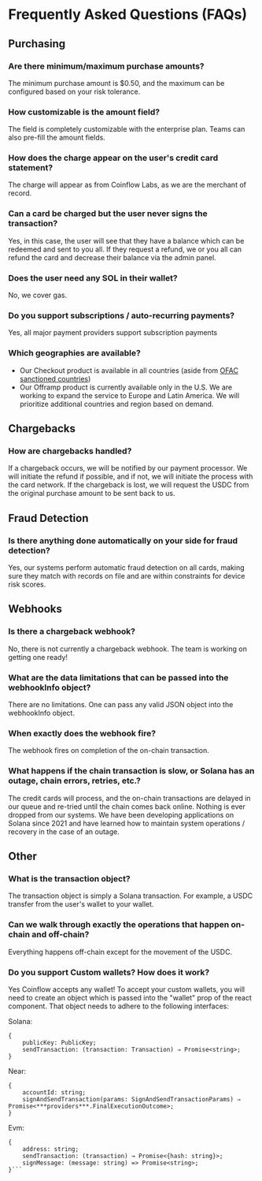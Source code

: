 # Frequently Asked Questions (FAQs)

## Purchasing

### Are there minimum/maximum purchase amounts?

The minimum purchase amount is $0.50, and the maximum can be configured based on your risk tolerance.

### How customizable is the amount field?

The field is completely customizable with the enterprise plan. Teams can also pre-fill the amount fields.

### How does the charge appear on the user's credit card statement?

The charge will appear as from Coinflow Labs, as we are the merchant of record.

### Can a card be charged but the user never signs the transaction?

Yes, in this case, the user will see that they have a balance which can be redeemed and sent to you all. If they request a refund, we or you all can refund the card and decrease their balance via the admin panel.

### Does the user need any SOL in their wallet?

No, we cover gas.

### Do you support subscriptions / auto-recurring payments?

Yes, all major payment providers support subscription payments

### Which geographies are available?

- Our Checkout product is available in all countries (aside from [OFAC sanctioned countries](https://ofac.treasury.gov/sanctions-programs-and-country-information))
- Our Offramp product is currently available only in the U.S. We are working to expand the service to Europe and Latin America. We will prioritize additional countries and region based on demand.

## Chargebacks

### How are chargebacks handled?

If a chargeback occurs, we will be notified by our payment processor. We will initiate the refund if possible, and if not, we will initiate the process with the card network. If the chargeback is lost, we will request the USDC from the original purchase amount to be sent back to us.

## Fraud Detection

### Is there anything done automatically on your side for fraud detection?

Yes, our systems perform automatic fraud detection on all cards, making sure they match with records on file and are within constraints for device risk scores.

## Webhooks

### Is there a chargeback webhook?

No, there is not currently a chargeback webhook. The team is working on getting one ready!

### What are the data limitations that can be passed into the webhookInfo object?

There are no limitations. One can pass any valid JSON object into the webhookInfo object.

### When exactly does the webhook fire?

The webhook fires on completion of the on-chain transaction.

### What happens if the chain transaction is slow, or Solana has an outage, chain errors, retries, etc.?

The credit cards will process, and the on-chain transactions are delayed in our queue and re-tried until the chain comes back online. Nothing is ever dropped from our systems. We have been developing applications on Solana since 2021 and have learned how to maintain system operations / recovery in the case of an outage.

## Other

### What is the transaction object?

The transaction object is simply a Solana transaction. For example, a USDC transfer from the user's wallet to your wallet.

### Can we walk through exactly the operations that happen on-chain and off-chain?

Everything happens off-chain except for the movement of the USDC.

### Do you support Custom wallets? How does it work?

Yes Coinflow accepts any wallet! To accept your custom wallets, you will need to create an object which is passed into the "wallet" prop of the react component. That object needs to adhere to the following interfaces:

Solana:

```
{
    publicKey: PublicKey;
    sendTransaction: (transaction: Transaction) ⇒ Promise<string>;
}
```

Near:

```
{
    accountId: string;
    signAndSendTransaction(params: SignAndSendTransactionParams) ⇒ Promise<***providers***.FinalExecutionOutcome>;
}
```

Evm:

```
{
    address: string;
    sendTransaction: (transaction) → Promise<{hash: string}>;
    signMessage: (message: string) => Promise<string>;
}```
